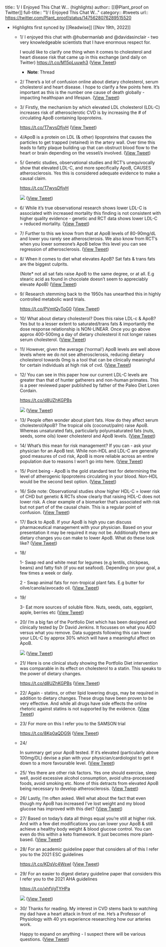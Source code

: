 title:: 1/ I Enjoyed This Chat W... (highlights)
author:: [[@Plant_proof on Twitter]]
full-title:: "1/ I Enjoyed This Chat W..."
category:: #tweets
url:: https://twitter.com/Plant_proof/status/1475628076289515520

- Highlights first synced by [[Readwise]] [[Nov 19th, 2022]]
	- 1/ I enjoyed this chat with @hubermanlab and @davidasinclair - two very knowledgeable scientists that I have enormous respect for. 
	  
	  I would like to clarify one thing when it comes to cholesterol and heart disease risk that came up in this exchange (and daily on Twitter) https://t.co/M15pLuuwh3 ([View Tweet](https://twitter.com/Plant_proof/status/1475628076289515520))
		- **Note**: Thread
	- 2/ There’s a lot of confusion online about dietary cholesterol, serum cholesterol and heart disease. I hope to clarify a few points here. It’s important as this is the number one cause of death globally - impacting healthspan and lifespan. ([View Tweet](https://twitter.com/Plant_proof/status/1475628307857084417))
	- 3/ Firstly, the mechanism by which elevated LDL cholesterol (LDL-C) increases risk of atherosclerotic CVD is by increasing the # of circulating ApoB containing lipoproteins. 
	  
	  https://t.co/T7wvsDfjyH ([View Tweet](https://twitter.com/Plant_proof/status/1475628393865433089))
	- 4/ApoB is a protein on LDL (& other) lipoproteins that causes the particles to get trapped (retained) in the artery wall. Over time this leads to fatty plaque building up that can obstruct blood flow to the heart or brain depending on the vessel/s involved. ([View Tweet](https://twitter.com/Plant_proof/status/1475628676809068546))
	- 5/ Genetic studies, observational studies and RCT’s unequivocally show that elevated LDL-C, and more specifically ApoB, CAUSES atherosclerosis. Yes this is considered adequate evidence to make a causal claim. 
	  
	  https://t.co/T7wvsDfjyH 
	  
	  ![](https://pbs.twimg.com/media/FHp8typVcAAf6PW.jpg) ([View Tweet](https://twitter.com/Plant_proof/status/1475628962546008068))
	- 6/ While it’s true observational research shows lower LDL-C is associated with increased mortality this finding is not consistent with higher quality evidence - genetic and RCT data shows lower LDL-C = reduced mortality. ([View Tweet](https://twitter.com/Plant_proof/status/1475629729835216899))
	- 7/ Further to this we know from that at ApoB levels of 80-90mg/dL and lower you rarely see atherosclerosis. We also know from RCT’s when you lower someone’s ApoB below this level you can see regression of atherosclerosis. ([View Tweet](https://twitter.com/Plant_proof/status/1475630411380248577))
	- 8/ When it comes to diet what elevates ApoB? Sat fats & trans fats are the biggest culprits. 
	  
	  (Note* not all sat fats raise ApoB to the same degree, or at all. E.g stearic acid as found in chocolate doesn’t seem to appreciably elevate ApoB) ([View Tweet](https://twitter.com/Plant_proof/status/1475630771222478848))
	- 9/ Research stemming back to the 1950s has unearthed this in highly controlled metabolic ward trials. 
	  
	  https://t.co/PVmtQyToG0 ([View Tweet](https://twitter.com/Plant_proof/status/1475631113691275264))
	- 10/ What about dietary cholesterol? Does this raise LDL-c & ApoB? Yes but to a lesser extent to saturated/trans fats & importantly the dose response relationship is NON-LINEAR. Once you go above approx 400-500mg a day of dietary cholesterol it not longer raises serum cholesterol. ([View Tweet](https://twitter.com/Plant_proof/status/1475631324903796736))
	- 11/ However, given the average (‘normal’) ApoB levels are well above levels where we do not see atherosclerosis, reducing dietary cholesterol towards 0mg is a tool that can be clinically meaningful for certain individuals at high risk of cvd. ([View Tweet](https://twitter.com/Plant_proof/status/1475631523588050944))
	- 12/ You can see in this paper how our current LDL-C levels are greater than that of hunter gatherers and non-human primates. This is a peer reviewed paper published by father of the Paleo Diet Loren Cordain. 
	  
	  https://t.co/d8UZhKGPBs 
	  
	  ![](https://pbs.twimg.com/media/FHp_PnmVkAItZ9K.jpg) ([View Tweet](https://twitter.com/Plant_proof/status/1475631786524766216))
	- 13/ People often wonder about plant fats. How do they affect serum cholesterol/ApoB?  The tropical oils (coconut/palm) raise ApoB. Whereas unsaturated fats, particularly polyunsaturated fats (nuts, seeds, some oils) lower cholesterol and ApoB levels. ([View Tweet](https://twitter.com/Plant_proof/status/1475631865306304513))
	- 14/ What’s this mean for risk management? If you can - ask your physician for an ApoB test. While non-HDL and LDL-C are generally good measures of cvd risk, ApoB is more reliable across an entire population due to reasons I won’t go into here. ([View Tweet](https://twitter.com/Plant_proof/status/1475631970302377986))
	- 15/ Point being - ApoB is the gold standard test for determining the level of atherogenic lipoproteins circulating in your blood. Non-HDL would be the second best option. ([View Tweet](https://twitter.com/Plant_proof/status/1475632117388251141))
	- 16/ Side note: Observational studies show higher HDL-C = lower risk of CHD but genetic & RCTs show clearly that raising HDL-C does not lower risk. A clear example of a biomarker that’s associated with risk but not part of of the causal chain. This is a regular point of confusion. ([View Tweet](https://twitter.com/Plant_proof/status/1475632276624994306))
	- 17/ Back to ApoB. If your ApoB is high you can discuss pharmaceutical management with your physician. Based on your presentation it may be required it may not be. Additionally there are dietary changes you can make to lower ApoB. What do these look like? ([View Tweet](https://twitter.com/Plant_proof/status/1475632524520935425))
	- 18/ 
	  
	  1- Swap red and white meat for legumes (e.g lentils, chickpeas, beans) and fatty fish (if you eat seafood). Depending on your goal, a few times a week or daily. 
	  
	  2 - Swap animal fats for non-tropical plant fats. E.g butter for olive/canola/avocado oil. ([View Tweet](https://twitter.com/Plant_proof/status/1475633168430497792))
	- 19/ 
	  
	  3- Eat more sources of soluble fibre. Nuts, seeds, oats, eggplant, apple, berries etc ([View Tweet](https://twitter.com/Plant_proof/status/1475633631250903043))
	- 20/ I’m a big fan of the Portfolio Diet which has been designed and clinically tested by Dr David Jenkins. It focusses on what you ADD versus what you remove. Data suggests following this can lower your LDL-C by approx 30% which will have a meaningful affect on ApoB. 
	  
	  ![](https://pbs.twimg.com/media/FHqBQTaVIAAEu6_.jpg) ([View Tweet](https://twitter.com/Plant_proof/status/1475633965960626177))
	- 21/ Here is one clinical study showing the Portfolio Diet intervention was comparable in its effect on cholesterol to a statin. This speaks to the power of dietary changes. 
	  
	  https://t.co/d8UZhKGPBs ([View Tweet](https://twitter.com/Plant_proof/status/1475634644888424448))
	- 22/ Again - statins, or other lipid lowering drugs, may be required in addition to dietary changes. These drugs have been proven to be very effective. And while all drugs have side effects the online rhetoric against statins is not supported by the evidence. ([View Tweet](https://twitter.com/Plant_proof/status/1475634992633970689))
	- 23/ For more on this I refer you to the SAMSON trial
	  
	  https://t.co/8Kp0aQDG9i ([View Tweet](https://twitter.com/Plant_proof/status/1475635124536414209))
	- 24/ 
	  
	  In summary get your ApoB tested. If it’s elevated (particularly above 100mg/DL) devise a plan with your physician/cardiologist to get it down to a more favourable level. ([View Tweet](https://twitter.com/Plant_proof/status/1475635597066735617))
	- 25/ Yes there are other risk factors. Yes one should exercise, sleep well, avoid excessive alcohol consumption, avoid ultra-processed foods,
	  avoid smoking etc. None of this detracts from elevated ApoB being necessary to develop atherosclerosis. ([View Tweet](https://twitter.com/Plant_proof/status/1475635982971981824))
	- 26/ Lastly, I’m often asked. Well what about the fact that even though my ApoB has increased I’ve lost weight and my blood glucose has improved with this diet? ([View Tweet](https://twitter.com/Plant_proof/status/1475636979597410306))
	- 27/ Based on today’s data all things equal you’re still at higher risk. And with a few diet modifications you can lower your ApoB & still achieve a healthy body weight & blood glucose control. You can even do this within a keto framework. It just becomes more plant-based. ([View Tweet](https://twitter.com/Plant_proof/status/1475637372242989056))
	- 28/ For an academic guideline paper that considers all of this I refer you to the 2021 ESC guidelines 
	  
	  https://t.co/KDsVc4Wswl ([View Tweet](https://twitter.com/Plant_proof/status/1475638438279860225))
	- 29/ For an easier to digest dietary guideline paper that considers this I refer you to the 2021 AHA guidelines 
	  
	  https://t.co/xhfVgTYHPa 
	  
	  ![](https://pbs.twimg.com/media/FHqF2JCVUAE4TqI.jpg) ([View Tweet](https://twitter.com/Plant_proof/status/1475639012719140874))
	- 30/ Thanks for reading. My interest in CVD stems back to watching my dad have a heart attack in front of me.
	  He’s a Professor of Physiology with 40 yrs experience researching how our arteries work.
	  
	  Happy to expand on anything - I suspect there will be various questions. ([View Tweet](https://twitter.com/Plant_proof/status/1475639726447104001))